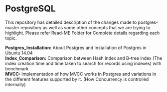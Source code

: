 PostgreSQL
==========

This repository has detailed description of the changes made to postgres-master repository as well as some other concepts that we are trying to highlight. Please refer Read-ME Folder for Complete details regarding each topic.

<b>Postgres_Installation:</b> About Postgres and Installation of Postgres in Ubuntu 14.04<br>
<b>Index_Comparison:</b>      Comparison between Hash Index and B-tree index (The index creation time and time taken to search for records using indexes) with benchmark
<br><b>MVCC:</b>	Implementation of how MVCC works in Postgres and variations in the different features supported by it. (How Concurrency is controlled internally)